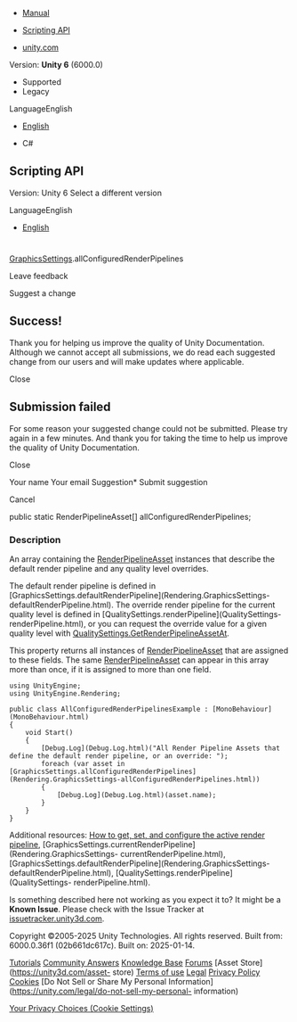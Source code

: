 [ ]()

  * [Manual](../Manual/index.html)
  * [Scripting API](../ScriptReference/index.html)

  * [unity.com](https://unity.com/)

Version: **Unity 6** (6000.0)

  * Supported
  * Legacy

LanguageEnglish

  * [English]()

  * C#

[ ](https://docs.unity3d.com)

## Scripting API

Version: Unity 6 Select a different version

LanguageEnglish

  * [English]()

#
[GraphicsSettings](Rendering.GraphicsSettings.html).allConfiguredRenderPipelines

Leave feedback

Suggest a change

## Success!

Thank you for helping us improve the quality of Unity Documentation. Although
we cannot accept all submissions, we do read each suggested change from our
users and will make updates where applicable.

Close

## Submission failed

For some reason your suggested change could not be submitted. Please <a>try
again</a> in a few minutes. And thank you for taking the time to help us
improve the quality of Unity Documentation.

Close

Your name Your email Suggestion* Submit suggestion

Cancel

[ ]()

public static RenderPipelineAsset[] allConfiguredRenderPipelines;

### Description

An array containing the
[RenderPipelineAsset](Rendering.RenderPipelineAsset.html) instances that
describe the default render pipeline and any quality level overrides.

The default render pipeline is defined in
[GraphicsSettings.defaultRenderPipeline](Rendering.GraphicsSettings-
defaultRenderPipeline.html). The override render pipeline for the current
quality level is defined in [QualitySettings.renderPipeline](QualitySettings-
renderPipeline.html), or you can request the override value for a given
quality level with
[QualitySettings.GetRenderPipelineAssetAt](QualitySettings.GetRenderPipelineAssetAt.html).  
  
This property returns all instances of
[RenderPipelineAsset](Rendering.RenderPipelineAsset.html) that are assigned to
these fields. The same
[RenderPipelineAsset](Rendering.RenderPipelineAsset.html) can appear in this
array more than once, if it is assigned to more than one field.

    
    
    using UnityEngine;
    using UnityEngine.Rendering;  
      
    public class AllConfiguredRenderPipelinesExample : [MonoBehaviour](MonoBehaviour.html)
    {
        void Start()
        {
            [Debug.Log](Debug.Log.html)("All Render Pipeline Assets that define the default render pipeline, or an override: ");
            foreach (var asset in [GraphicsSettings.allConfiguredRenderPipelines](Rendering.GraphicsSettings-allConfiguredRenderPipelines.html))
            {
                [Debug.Log](Debug.Log.html)(asset.name);
            }
        }
    }
    

Additional resources: [How to get, set, and configure the active render
pipeline](../Manual/srp-setting-render-pipeline-asset.html),
[GraphicsSettings.currentRenderPipeline](Rendering.GraphicsSettings-
currentRenderPipeline.html),
[GraphicsSettings.defaultRenderPipeline](Rendering.GraphicsSettings-
defaultRenderPipeline.html), [QualitySettings.renderPipeline](QualitySettings-
renderPipeline.html).

Is something described here not working as you expect it to? It might be a
**Known Issue**. Please check with the Issue Tracker at
[issuetracker.unity3d.com](https://issuetracker.unity3d.com).

Copyright ©2005-2025 Unity Technologies. All rights reserved. Built from:
6000.0.36f1 (02b661dc617c). Built on: 2025-01-14.

[Tutorials](https://unity3d.com/learn) [Community
Answers](https://answers.unity3d.com) [Knowledge
Base](https://support.unity3d.com/hc/en-us)
[Forums](https://forum.unity3d.com) [Asset Store](https://unity3d.com/asset-
store) [Terms of use](https://docs.unity3d.com/Manual/TermsOfUse.html)
[Legal](https://unity.com/legal) [Privacy
Policy](https://unity.com/legal/privacy-policy)
[Cookies](https://unity.com/legal/cookie-policy) [Do Not Sell or Share My
Personal Information](https://unity.com/legal/do-not-sell-my-personal-
information)

[Your Privacy Choices (Cookie Settings)](javascript:void\(0\);)

